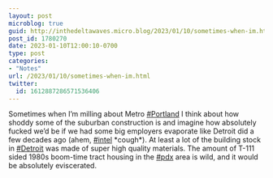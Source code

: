 ```yaml
---
layout: post
microblog: true
guid: http://inthedeltawaves.micro.blog/2023/01/10/sometimes-when-im.html
post_id: 1780270
date: 2023-01-10T12:00:10-0700
type: post
categories:
- "Notes"
url: /2023/01/10/sometimes-when-im.html
twitter:
  id: 1612887286571536406
---
```

<p>Sometimes when I’m milling about Metro <a href="https://mastodon.social/tags/Portland" class="mention hashtag" rel="tag">#<span>Portland</span></a> I think about how shoddy some of the suburban construction is and imagine how absolutely fucked we’d be if we had some big employers evaporate like Detroit did a few decades ago (ahem, <a href="https://mastodon.social/tags/intel" class="mention hashtag" rel="tag">#<span>intel</span></a> *cough*). At least a lot of the building stock in <a href="https://mastodon.social/tags/Detroit" class="mention hashtag" rel="tag">#<span>Detroit</span></a> was made of super high quality materials. The amount of T-111 sided 1980s boom-time tract housing in the <a href="https://mastodon.social/tags/pdx" class="mention hashtag" rel="tag">#<span>pdx</span></a> area is wild, and it would be absolutely eviscerated.</p>
